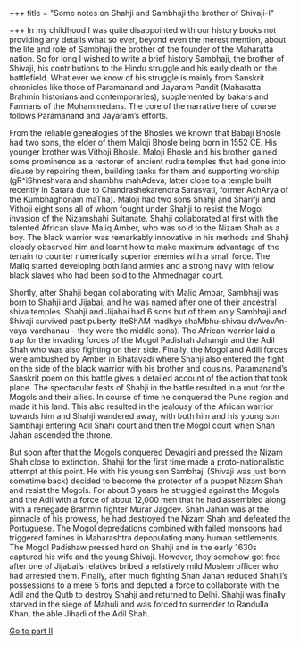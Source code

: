 +++
title = "Some notes on Shahji and Sambhaji the brother of Shivaji-I"

+++
In my childhood I was quite disappointed with our history books not
providing any details what so ever, beyond even the merest mention,
about the life and role of Sambhaji the brother of the founder of the
Maharatta nation. So for long I wished to write a brief history
Sambhaji, the brother of Shivaji, his contributions to the Hindu
struggle and his early death on the battlefield. What ever we know of
his struggle is mainly from Sanskrit chronicles like those of Paramanand
and Jayaram Pandit (Maharatta Brahmin historians and contemporaries),
supplemented by bakars and Farmans of the Mohammedans. The core of the
narrative here of course follows Paramanand and Jayaram’s efforts.

From the reliable genealogies of the Bhosles we known that Babaji Bhosle
had two sons, the elder of them Maloji Bhosle being born in 1552 CE. His
younger brother was Vithoji Bhosle. Maloji Bhosle and his brother gained
some prominence as a restorer of ancient rudra temples that had gone
into disuse by repairing them, building tanks for them and supporting
worship (gR^iShneshvara and shambhu mahAdeva; latter close to a temple
built recently in Satara due to Chandrashekarendra Sarasvati, former
AchArya of the Kumbhaghonam maTha). Maloji had two sons Shahji and
Sharifji and Vithoji eight sons all of whom fought under Shahji to
resist the Mogol invasion of the Nizamshahi Sultanate. Shahji
collaborated at first with the talented African slave Maliq Amber, who
was sold to the Nizam Shah as a boy. The black warrior was remarkably
innovative in his methods and Shahji closely observed him and learnt how
to make maximum advantage of the terrain to counter numerically superior
enemies with a small force. The Maliq started developing both land
armies and a strong navy with fellow black slaves who had been sold to
the Ahmednagar court.

Shortly, after Shahji began collaborating with Maliq Ambar, Sambhaji was
born to Shahji and Jijabai, and he was named after one of their
ancestral shiva temples. Shahji and Jijabai had 6 sons but of them only
Sambhaji and Shivaji survived past puberty (teShAM madhye shaMbhu-shivau
dvAvevAn-vaya-vardhanau – they were the middle sons). The African
warrior laid a trap for the invading forces of the Mogol Padishah
Jahangir and the Adil Shah who was also fighting on their side. Finally,
the Mogol and Adili forces were ambushed by Amber in Bhatavadi where
Shahji also entered the fight on the side of the black warrior with his
brother and cousins. Paramanand’s Sanskrit poem on this battle gives a
detailed account of the action that took place. The spectacular feats of
Shahji in the battle resulted in a rout for the Mogols and their allies.
In course of time he conquered the Pune region and made it his land.
This also resulted in the jealousy of the African warrior towards him
and Shahji wandered away, with both him and his young son Sambhaji
entering Adil Shahi court and then the Mogol court when Shah Jahan
ascended the throne.

But soon after that the Mogols conquered Devagiri and pressed the Nizam
Shah close to extinction. Shahji for the first time made a
proto-nationalistic attempt at this point. He with his young son
Sambhaji (Shivaji was just born sometime back) decided to become the
protector of a puppet Nizam Shah and resist the Mogols. For about 3
years he struggled against the Mogols and the Adil with a force of about
12,000 men that he had assembled along with a renegade Brahmin fighter
Murar Jagdev. Shah Jahan was at the pinnacle of his prowess, he had
destroyed the Nizam Shah and defeated the Portuguese. The Mogol
depredations combined with failed monsoons had triggered famines in
Maharashtra depopulating many human settlements. The Mogol Padishaw
pressed hard on Shahji and in the early 1630s captured his wife and the
young Shivaji. However, they somehow got free after one of Jijabai’s
relatives bribed a relatively mild Moslem officer who had arrested them.
Finally, after much fighting Shah Jahan reduced Shahji’s possessions to
a mere 5 forts and deputed a force to collaborate with the Adil and the
Qutb to destroy Shahji and returned to Delhi. Shahji was finally starved
in the siege of Mahuli and was forced to surrender to Randulla Khan, the
able Jihadi of the Adil Shah.

[Go to part
II](https://manasataramgini.wordpress.com/2006/07/06/some-notes-on-shahji-and-sambhaji-the-brother-of-shivaji-ii/)
